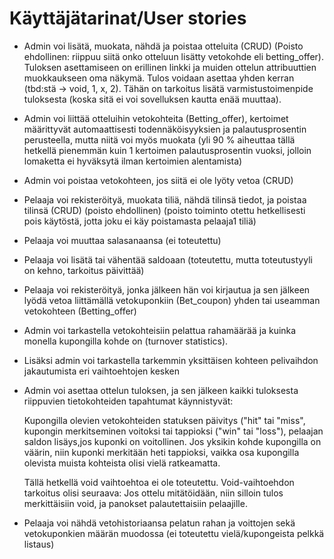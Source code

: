# Käyttäjätarinat/User stories

* Admin voi lisätä, muokata, nähdä ja poistaa otteluita (CRUD) (Poisto ehdollinen: riippuu siitä onko otteluun lisätty vetokohde eli betting_offer). Tuloksen asettamiseen on erillinen linkki ja muiden ottelun attribuuttien muokkaukseen oma näkymä. Tulos voidaan asettaa yhden kerran (tbd:stä -> void, 1, x, 2). Tähän on tarkoitus lisätä varmistustoimenpide tuloksesta (koska sitä ei voi sovelluksen kautta enää muuttaa).

* Admin voi liittää otteluihin vetokohteita (Betting_offer), kertoimet määrittyvät automaattisesti todennäköisyyksien ja palautusprosentin perusteella, mutta niitä voi myös muokata (yli 90 % aiheuttaa tällä hetkellä pienemmän kuin 1 kertoimen palautusprosentin vuoksi, jolloin lomaketta ei hyväksytä ilman kertoimien alentamista)

* Admin voi poistaa vetokohteen, jos siitä ei ole lyöty vetoa (CRUD)

* Pelaaja voi rekisteröityä, muokata tiliä, nähdä tilinsä tiedot, ja poistaa tilinsä (CRUD) (poisto ehdollinen)
(poisto toiminto otettu hetkellisesti pois käytöstä, jotta joku ei käy poistamasta pelaaja1 tiliä)

* Pelaaja voi muuttaa salasanaansa (ei toteutettu)

* Pelaaja voi lisätä tai vähentää saldoaan (toteutettu, mutta toteutustyyli on kehno, tarkoitus päivittää)

* Pelaaja voi rekisteröityä, jonka jälkeen hän voi kirjautua ja sen jälkeen lyödä vetoa liittämällä vetokuponkiin (Bet_coupon) yhden tai useamman vetokohteen (Betting_offer)

* Admin voi tarkastella vetokohteisiin pelattua rahamäärää ja kuinka monella kupongilla kohde on (turnover statistics).

* Lisäksi admin voi tarkastella tarkemmin yksittäisen kohteen pelivaihdon jakautumista eri vaihtoehtojen kesken

* Admin voi asettaa ottelun tuloksen, ja sen jälkeen kaikki tuloksesta riippuvien tietokohteiden tapahtumat käynnistyvät:
  
  Kupongilla olevien vetokohteiden statuksen päivitys ("hit" tai "miss", kupongin merkitseminen voitoksi tai tappioksi ("win" tai   "loss"), pelaajan saldon lisäys,jos kuponki on voitollinen. Jos yksikin kohde kupongilla on väärin, niin kuponki merkitään heti tappioksi, vaikka osa kupongilla olevista muista kohteista olisi vielä ratkeamatta.  
    
    Tällä hetkellä void vaihtoehtoa ei ole toteutettu. Void-vaihtoehdon tarkoitus olisi seuraava: Jos ottelu mitätöidään, niin silloin tulos merkittäisiin void, ja panokset palautettaisiin pelaajille. 

* Pelaaja voi nähdä vetohistoriaansa pelatun rahan ja voittojen sekä vetokuponkien määrän muodossa (ei toteutettu vielä/kupongeista pelkkä listaus)
